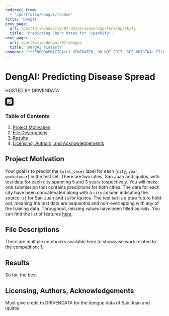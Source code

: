 ```yaml
---
redirect_from:
  - "/portfolio/dengai/readme"
title: 'DengAI'
prev_page:
  url: /portfolio/udacity/07-datascience-capstone/Sparkify
  title: 'Predicting Churn Rates for "Sparkify"'
next_page:
  url: /portfolio/dengai/07-dengai
  title: 'DengAI (Latest)'
comment: "***PROGRAMMATICALLY GENERATED, DO NOT EDIT. SEE ORIGINAL FILES IN /content***"
---
```

# DengAI: Predicting Disease Spread
HOSTED BY DRIVENDATA

<a href='https://www.drivendata.org/competitions/44/dengai-predicting-disease-spread/'><img src='https://community.drivendata.org/uploads/default/original/1X/0f3a28954438c90e1935d61f3f2c23e906feb39a.jpg' style='border: 5px solid black; border-radius: 5px;'/></a>

### Table of Contents

1. [Project Motivation](#motivation)
2. [File Descriptions](#files)
3. [Results](#results)
4. [Licensing, Authors, and Acknowledgements](#licensing)

## Project Motivation<a name="motivation"></a>

Your goal is to predict the `total_cases` label for each (`city`, `year`, `weekofyear`) in the test set. There are two cities, San Juan and Iquitos, with test data for each city spanning 5 and 3 years respectively. You will make one submission that contains predictions for both cities. The data for each city have been concatenated along with a `city` column indicating the source: `sj` for San Juan and `iq` for Iquitos. The test set is a pure future hold-out, meaning the test data are sequential and non-overlapping with any of the training data. Throughout, missing values have been filled as `NaNs`. You can find the list of features [here](https://www.drivendata.org/competitions/44/dengai-predicting-disease-spread/page/82/#features_list).

## File Descriptions <a name="files"></a>

There are multiple notebooks available here to showcase work related to the competition:
1. 

## Results<a name="results"></a>

So far, the best 

## Licensing, Authors, Acknowledgements<a name="licensing"></a>

Must give credit to DRIVENDATA for the dengue data of San Juan and Iquitos.
